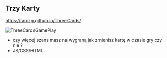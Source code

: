 ## Trzy Karty

https://tarczg.github.io/ThreeCards/

![ThreeCardsGamePlay](https://user-images.githubusercontent.com/63725366/91340041-a165a700-e7d7-11ea-885e-eeaa84d7ff0c.JPG)

- czy więcej szans masz na wygraną jak zmienisz kartę w czasie gry czy nie ?
- JS/CSS/HTML

